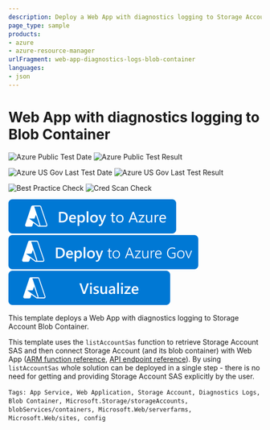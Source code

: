 ```yaml
---
description: Deploy a Web App with diagnostics logging to Storage Account Blob Container enabled.
page_type: sample
products:
- azure
- azure-resource-manager
urlFragment: web-app-diagnostics-logs-blob-container
languages:
- json
---
```

# Web App with diagnostics logging to Blob Container

![Azure Public Test Date](https://azurequickstartsservice.blob.core.windows.net/badges/quickstarts/microsoft.web/web-app-diagnostics-logs-blob-container/PublicLastTestDate.svg)
![Azure Public Test Result](https://azurequickstartsservice.blob.core.windows.net/badges/quickstarts/microsoft.web/web-app-diagnostics-logs-blob-container/PublicDeployment.svg)

![Azure US Gov Last Test Date](https://azurequickstartsservice.blob.core.windows.net/badges/quickstarts/microsoft.web/web-app-diagnostics-logs-blob-container/FairfaxLastTestDate.svg)
![Azure US Gov Last Test Result](https://azurequickstartsservice.blob.core.windows.net/badges/quickstarts/microsoft.web/web-app-diagnostics-logs-blob-container/FairfaxDeployment.svg)

![Best Practice Check](https://azurequickstartsservice.blob.core.windows.net/badges/quickstarts/microsoft.web/web-app-diagnostics-logs-blob-container/BestPracticeResult.svg)
![Cred Scan Check](https://azurequickstartsservice.blob.core.windows.net/badges/quickstarts/microsoft.web/web-app-diagnostics-logs-blob-container/CredScanResult.svg)

[![Deploy To Azure](https://raw.githubusercontent.com/Azure/azure-quickstart-templates/master/1-CONTRIBUTION-GUIDE/images/deploytoazure.svg?sanitize=true)](https://portal.azure.com/#create/Microsoft.Template/uri/https%3A%2F%2Fraw.githubusercontent.com%2FAzure%2Fazure-quickstart-templates%2Fmaster%2Fquickstarts%2Fmicrosoft.web%2Fweb-app-diagnostics-logs-blob-container%2Fazuredeploy.json)
[![Deploy To Azure US Gov](https://raw.githubusercontent.com/Azure/azure-quickstart-templates/master/1-CONTRIBUTION-GUIDE/images/deploytoazuregov.svg?sanitize=true)](https://portal.azure.us/#create/Microsoft.Template/uri/https%3A%2F%2Fraw.githubusercontent.com%2FAzure%2Fazure-quickstart-templates%2Fmaster%2Fquickstarts%2Fmicrosoft.web%2Fweb-app-diagnostics-logs-blob-container%2Fazuredeploy.json)
[![Visualize](https://raw.githubusercontent.com/Azure/azure-quickstart-templates/master/1-CONTRIBUTION-GUIDE/images/visualizebutton.svg?sanitize=true)](http://armviz.io/#/?load=https%3A%2F%2Fraw.githubusercontent.com%2FAzure%2Fazure-quickstart-templates%2Fmaster%2Fquickstarts%2Fmicrosoft.web%2Fweb-app-diagnostics-logs-blob-container%2Fazuredeploy.json)

This template deploys a Web App with diagnostics logging to Storage Account Blob Container.

This template uses the `listAccountSas` function to retrieve Storage Account SAS and then connect Storage Account (and its blob container) with Web App ([ARM function reference](https://docs.microsoft.com/azure/azure-resource-manager/resource-group-template-functions-resource#listaccountsas-listkeys-listsecrets-and-list), [API endpoint reference](https://docs.microsoft.com/rest/api/storagerp/storageaccounts/listaccountsas)). By using `listAccountSas` whole solution can be deployed in a single step - there is no need for getting and providing Storage Account SAS explicitly by the user.

`Tags: App Service, Web Application, Storage Account, Diagnostics Logs, Blob Container, Microsoft.Storage/storageAccounts, blobServices/containers, Microsoft.Web/serverfarms, Microsoft.Web/sites, config`

